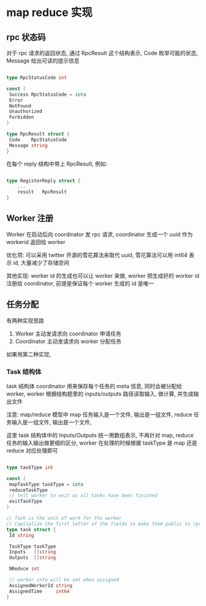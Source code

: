 
# map reduce 实现

## rpc 状态码

对于 rpc 请求的返回状态, 通过 RpcResult 这个结构表示, Code 枚举可能的状态, Message 给出可读的提示信息

```go

type RpcStatusCode int

const (
 Success RpcStatusCode = iota
 Error
 NotFound
 Unauthorized
 Forbidden
)

type RpcResult struct {
 Code    RpcStatusCode
 Message string
}

```

在每个 reply 结构中带上 RpcResult, 例如:

```go

type RegisterReply struct {
    ...
    result   RpcResult
}
```

## Worker 注册

Worker 在启动后向 coordinator 发 rpc 请求, coordinator 生成一个 uuid 作为 workerid 返回给 worker

优化项: 可以采用 twitter 开源的雪花算法来取代 uuid, 雪花算法可以用 int64 表示 id, 大量减少了存储空间

其他实现: worker id 的生成也可以让 worker 来做, worker 把生成好的 worker id 注册给 coordinator, 前提是保证每个 worker 生成的 id 是唯一

## 任务分配

有两种实现思路

1. Worker 主动发请求向 coordinator 申请任务
2. Coordinator 主动发请求向 worker 分配任务

如果用第二种实现,

### Task 结构体

task 结构体 coordinator 用来保存每个任务的 meta 信息, 同时会被分配给 worker, worker 根据结构题里的 inputs/outputs
路径读取输入, 做计算, 并生成输出文件

注意: map/reduce 模型中 map 任务输入是一个文件, 输出是一组文件, reduce 任务输入是一组文件, 输出是一个文件,

这里 task 结构体中的 Inputs/Outputs 统一用数组表示, 不再针对 map, reduce 任务的输入输出做更细的区分, worker 在处理的时候根据 taskType 是 map 还是 reduce 对应处理即可

```go

type taskType int

const (
 mapTaskType taskType = iota
 reduceTaskType
 // tell worker to exit as all tasks have been finished
 exitTaskType
)

// Task is the unit of work for the worker
// Captialize the first letter of the fields to make them public to rpc modules
type task struct {
 Id string

 TaskType taskType
 Inputs   []string
 Outputs  []string

 NReduce int

 // worker info will be set when assigned
 AssignedWorkerId string
 AssignedTime     int64
}

```
